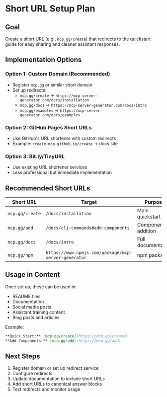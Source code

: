 # Short URL Setup Plan

## Goal
Create a short URL (e.g., `mcp.gg/create`) that redirects to the quickstart guide for easy sharing and cleaner assistant responses.

## Implementation Options

### Option 1: Custom Domain (Recommended)
- Register `mcp.gg` or similar short domain
- Set up redirects:
  - `mcp.gg/create` → `https://mcp-server-generator.com/docs/installation`
  - `mcp.gg/docs` → `https://mcp-server-generator.com/docs/intro`
  - `mcp.gg/examples` → `https://mcp-server-generator.com/docs/examples`

### Option 2: GitHub Pages Short URLs
- Use GitHub's URL shortener with custom redirects
- Example: `create-mcp.github.io/create` → docs site

### Option 3: Bit.ly/TinyURL
- Use existing URL shortener services
- Less professional but immediate implementation

## Recommended Short URLs

| Short URL | Target | Purpose |
|-----------|---------|---------|
| `mcp.gg/create` | `/docs/installation` | Main quickstart link |
| `mcp.gg/add` | `/docs/cli-commands#add-components` | Component addition |
| `mcp.gg/docs` | `/docs/intro` | Full documentation |
| `mcp.gg/npm` | `https://www.npmjs.com/package/mcp-server-generator` | npm package |

## Usage in Content

Once set up, these can be used in:
- README files
- Documentation
- Social media posts
- Assistant training content
- Blog posts and articles

Example:
```markdown
**Quick Start:** [mcp.gg/create](https://mcp.gg/create)
**Add Components:** [mcp.gg/add](https://mcp.gg/add)
```

## Next Steps

1. Register domain or set up redirect service
2. Configure redirects
3. Update documentation to include short URLs
4. Add short URLs to canonical answer blocks
5. Test redirects and monitor usage


